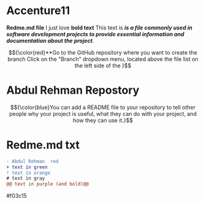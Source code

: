 # Accenture11
**Redme.md file**     I just love **bold text**  This text is ___is a file commonly used in software development projects to provide essential information and documentation about the project___. 

$${\color{red}**Go to the GitHub repository where you want to create the branch Click on the "Branch" dropdown menu, located above the file list on the left side of the }$$
# Abdul Rehman Repostory 

$${\color{blue}You can add a README file to your repository to tell other people why your project is useful, what they can do with your project, and how they can use it.}$$


# Redme.md txt

```diff
- Abdul Rehman  red 
+ text in green
! text in orange
# text in gray
@@ text in purple (and bold)@@
```
#f03c15

























